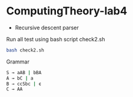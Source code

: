 # ComputingTheory-lab4
- Recursive descent parser

Run all test using bash script check2.sh

```bash
bash check2.sh

```

Grammar
```bash
S → aAB | bBA
A → bC | a
B → ccSbc | ϵ
C → AA
```
